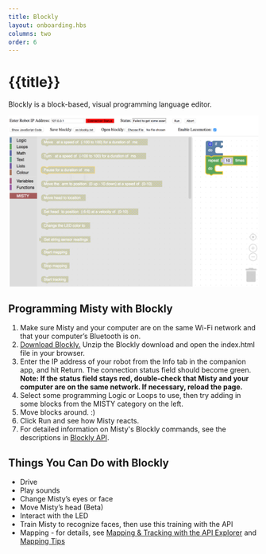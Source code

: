 ```yaml
---
title: Blockly
layout: onboarding.hbs
columns: two
order: 6
---
```


# {{title}}

Blockly is a block-based, visual programming language editor.

![Blockly](../../../assets/images/blockly.png)

## Programming Misty with Blockly 

1. Make sure Misty and your computer are on the same Wi-Fi network and that your computer’s Bluetooth is on.
2. [Download Blockly.](https://s3.amazonaws.com/docs.mistyrobotics.io/assets/files/Blockly.zip) Unzip the Blockly download and open the index.html file in your browser.
3. Enter the IP address of your robot from the Info tab in the companion app, and hit Return. The connection status field should become green. **Note: If the status field stays red, double-check that Misty and your computer are on the same network. If necessary, reload the page.**
4. Select some programming Logic or Loops to use, then try adding in some blocks from the MISTY category on the left.
5. Move blocks around. :) 
6. Click Run and see how Misty reacts.
7. For detailed information on Misty's Blockly commands, see the descriptions in [Blockly API](../../../../../apis/api-reference/blockly).

## Things You Can Do with Blockly

* Drive
* Play sounds
* Change Misty’s eyes or face
* Move Misty’s head (Beta)
* Interact with the LED
* Train Misty to recognize faces, then use this training with the API
* Mapping - for details, see [Mapping & Tracking with the API Explorer](../../3-ways-to-interact-with-misty/api-explorer) and [Mapping Tips](../../tips-and-help/mapping-tips)

